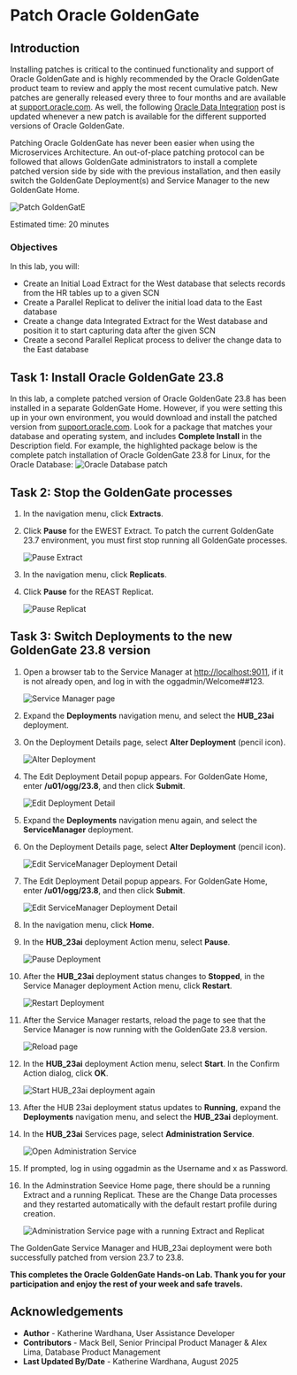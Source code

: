 # Patch Oracle GoldenGate

## Introduction

Installing patches is critical to the continued functionality and support of Oracle GoldenGate and is highly recommended by the Oracle GoldenGate product team to review and apply the most recent cumulative patch.  New patches are generally released every three to four months and are available at [support.oracle.com](https://support.oracle.com). As well, the following [Oracle Data Integration](https://blogs.oracle.com/dataintegration/post/how-to-obtain-the-latest-oracle-goldengate-microservices-architecture-bundle-patches) post is updated whenever a new patch is available for the different supported versions of Oracle GoldenGate. 

Patching Oracle GoldenGate has never been easier when using the Microservices Architecture.   An out-of-place patching protocol can be followed that allows GoldenGate administrators to install a complete patched version side by side with the previous installation, and then easily switch the GoldenGate Deployment(s) and Service Manager to the new GoldenGate Home.

   ![Patch GoldenGatE](./images/patch-gg.png " ")

Estimated time: 20 minutes

### Objectives

In this lab, you will:
* Create an Initial Load Extract for the West database that selects records from the HR tables up to a given SCN
* Create a Parallel Replicat to deliver the initial load data to the East database
* Create a change data Integrated Extract for the West database and position it to start capturing data after the given SCN
* Create a second Parallel Replicat process to deliver the change data to the East database

## Task 1: Install Oracle GoldenGate 23.8

In this lab, a complete patched version of Oracle GoldenGate 23.8 has been installed in a separate GoldenGate Home. However, if you were setting this up in your own environment, you would download and install the patched version from [support.oracle.com](https://support.oracle.com). Look for a package that matches your database and operating system, and includes **Complete Install** in the Description field. For example, the highlighted package below is the complete patch installation of Oracle GoldenGate 23.8 for Linux, for the Oracle Database:
    ![Oracle Database patch](./images/oracle-db-patch.png " ")

## Task 2: Stop the GoldenGate processes

1. In the navigation menu, click **Extracts**.

2. Click **Pause** for the EWEST Extract. To patch the current GoldenGate 23.7 environment, you must first stop running all GoldenGate processes.  

    ![Pause Extract](./images/02-02-pause-extract.png " ")

3. In the navigation menu, click **Replicats**.

4. Click **Pause** for the REAST Replicat.  

    ![Pause Replicat](./images/02-04-pause-extract.png " ")

## Task 3: Switch Deployments to the new GoldenGate 23.8 version

1. Open a browser tab to the Service Manager at [http://localhost:9011](http://localhost:9011), if it is not already open, and log in with the oggadmin/Welcome##123.  

    ![Service Manager page](./images/03-01-service-manager.png " ")

2. Expand the **Deployments** navigation menu, and select the **HUB_23ai** deployment.  

3. On the Deployment Details page, select **Alter Deployment** (pencil icon).

    ![Alter Deployment](./images/03-03-deployment-details.png " ")

4. The Edit Deployment Detail popup appears. For GoldenGate Home, enter **/u01/ogg/23.8**, and then click **Submit**.

    ![Edit Deployment Detail](./images/03-04-edit-deployment-detail.png " ")

5. Expand the **Deployments** navigation menu again, and select the **ServiceManager** deployment.

6. On the Deployment Details page, select **Alter Deployment** (pencil icon).  

    ![Edit ServiceManager Deployment Detail](./images/03-06-sm-deployment-detail.png " ")

7. The Edit Deployment Detail popup appears. For GoldenGate Home, enter **/u01/ogg/23.8**, and then click **Submit**.

    ![Edit ServiceManager Deployment Detail](./images/03-07-sm-edit-deployment-detail.png " ")

8. In the navigation menu, click **Home**.

9. In the **HUB_23ai** deployment Action menu, select **Pause**.

    ![Pause Deployment](./images/03-09-pause-deployment.png " ")

10. After the **HUB_23ai** deployment status changes to **Stopped**, in the Service Manager deployment Action menu, click **Restart**.

    ![Restart Deployment](./images/03-10-restart-deployment.png " ")

11. After the Service Manager restarts, reload the page to see that the Service Manager is now running with the GoldenGate 23.8 version.

    ![Reload page](./images/03-11-reload-page.png " ")

12. In the **HUB_23ai** deployment Action menu, select **Start**. In the Confirm Action dialog, click **OK**.

    ![Start HUB_23ai deployment again](./images/03-12-start-dep-again.png " ")

13. After the HUB 23ai deployment status updates to **Running**, expand the **Deployments** navigation menu, and select the **HUB_23ai** deployment.

14. In the **HUB_23ai** Services page, select **Administration Service**.

    ![Open Administration Service](./images/03-14-admin-service.png " ")

15. If prompted, log in using oggadmin as the Username and x as Password.

16. In the Adminstration Seevice Home page, there should be a running Extract and a running Replicat.  These are the Change Data processes and they restarted automatically with the default restart profile during creation.

    ![Administration Service page with a running Extract and Replicat](./images/03-16-admin-service-home.png " ")

The GoldenGate Service Manager and HUB_23ai deployment were both successfully patched from version 23.7 to 23.8.

**This completes the Oracle GoldenGate Hands-on Lab.  Thank you for your participation and enjoy the rest of your week and safe travels.**

## Acknowledgements
* **Author** - Katherine Wardhana, User Assistance Developer
* **Contributors** - Mack Bell, Senior Principal Product Manager & Alex Lima, Database Product Management
* **Last Updated By/Date** - Katherine Wardhana, August 2025